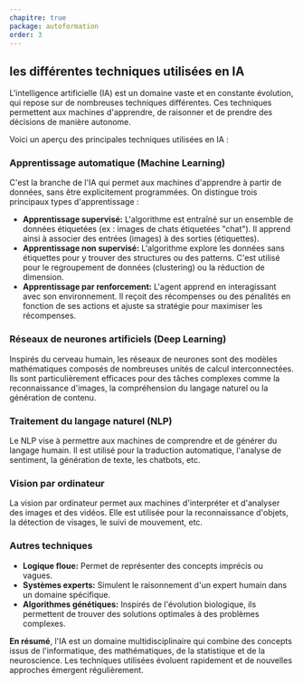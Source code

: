 ```yaml
---
chapitre: true
package: autoformation
order: 3
---
```


## les différentes techniques utilisées en IA

L'intelligence artificielle (IA) est un domaine vaste et en constante évolution, qui repose sur de nombreuses techniques différentes. Ces techniques permettent aux machines d'apprendre, de raisonner et de prendre des décisions de manière autonome. 

Voici un aperçu des principales techniques utilisées en IA :

### **Apprentissage automatique (Machine Learning)**

C'est la branche de l'IA qui permet aux machines d'apprendre à partir de données, sans être explicitement programmées. On distingue trois principaux types d'apprentissage :

* **Apprentissage supervisé:** L'algorithme est entraîné sur un ensemble de données étiquetées (ex : images de chats étiquetées "chat"). Il apprend ainsi à associer des entrées (images) à des sorties (étiquettes).
* **Apprentissage non supervisé:** L'algorithme explore les données sans étiquettes pour y trouver des structures ou des patterns. C'est utilisé pour le regroupement de données (clustering) ou la réduction de dimension.
* **Apprentissage par renforcement:** L'agent apprend en interagissant avec son environnement. Il reçoit des récompenses ou des pénalités en fonction de ses actions et ajuste sa stratégie pour maximiser les récompenses.

### **Réseaux de neurones artificiels (Deep Learning)**

Inspirés du cerveau humain, les réseaux de neurones sont des modèles mathématiques composés de nombreuses unités de calcul interconnectées. Ils sont particulièrement efficaces pour des tâches complexes comme la reconnaissance d'images, la compréhension du langage naturel ou la génération de contenu.

### **Traitement du langage naturel (NLP)**

Le NLP vise à permettre aux machines de comprendre et de générer du langage humain. Il est utilisé pour la traduction automatique, l'analyse de sentiment, la génération de texte, les chatbots, etc.

### **Vision par ordinateur**

La vision par ordinateur permet aux machines d'interpréter et d'analyser des images et des vidéos. Elle est utilisée pour la reconnaissance d'objets, la détection de visages, le suivi de mouvement, etc.

### **Autres techniques**

* **Logique floue:** Permet de représenter des concepts imprécis ou vagues.
* **Systèmes experts:** Simulent le raisonnement d'un expert humain dans un domaine spécifique.
* **Algorithmes génétiques:** Inspirés de l'évolution biologique, ils permettent de trouver des solutions optimales à des problèmes complexes.

**En résumé**, l'IA est un domaine multidisciplinaire qui combine des concepts issus de l'informatique, des mathématiques, de la statistique et de la neuroscience. Les techniques utilisées évoluent rapidement et de nouvelles approches émergent régulièrement.
